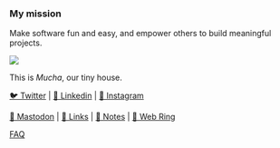 ### My mission

Make software fun and easy, and empower others to build meaningful projects.

![](https://amorris.ca/img/p10.008.jpg)

This is _Mucha_, our tiny house.

[🐦 Twitter](https://twitter.com/AAorris) | [🔗 Linkedin](https://www.linkedin.com/in/aaorris/) | [📸 Instagram](https://www.instagram.com/amorrisa/)

[🐘 Mastodon](https://merveilles.town/@amorris) | [🔗 Links](https://amorris.ca/links) | [📜 Notes](https://amorris.ca/notes) | [💫 Web Ring](https://webring.xxiivv.com/)

[FAQ](https://rep.ly/aaorris)
